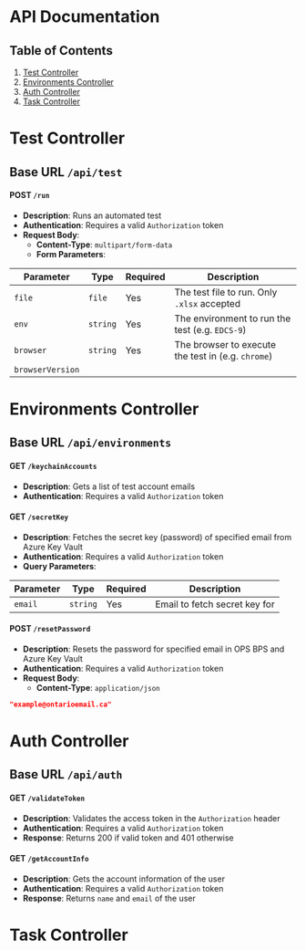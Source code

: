 # API Documentation

## Table of Contents
1. [Test Controller](#test-controller)
2. [Environments Controller](#environments-controller)
3. [Auth Controller](#auth-controller)
4. [Task Controller](#task-controller)

# Test Controller

## Base URL `/api/test`

#### **POST** `/run`
- **Description**: Runs an automated test
- **Authentication**: Requires a valid `Authorization` token
- **Request Body**:
    - **Content-Type**: `multipart/form-data`
    - **Form Parameters**:

| Parameter | Type   | Required | Description                      |
|-----------|--------|----------|----------------------------------|
| `file`    | `file`  | Yes       |  The test file to run. Only `.xlsx` accepted |
| `env`    | `string`  | Yes       |  The environment to run the test (e.g. `EDCS-9`) |
| `browser`    | `string`  | Yes       | The browser to execute the test in (e.g. `chrome`) |
| `browserVersion`    |  |  |  |

# Environments Controller

## Base URL `/api/environments`

#### **GET** `/keychainAccounts`
- **Description**: Gets a list of test account emails
- **Authentication**: Requires a valid `Authorization` token

#### **GET** `/secretKey`
- **Description**: Fetches the secret key (password) of specified email from Azure Key Vault
- **Authentication**: Requires a valid `Authorization` token
- **Query Parameters**:

| Parameter | Type   | Required | Description                      |
|-----------|--------|----------|----------------------------------|
| `email`    | `string`  | Yes       |  Email to fetch secret key for |

#### **POST** `/resetPassword`
- **Description**: Resets the password for specified email in OPS BPS and Azure Key Vault
- **Authentication**: Requires a valid `Authorization` token
- **Request Body**:
    - **Content-Type**: `application/json`
    
```json
"example@ontarioemail.ca"
```

# Auth Controller

## Base URL `/api/auth`

#### **GET** `/validateToken`
- **Description**: Validates the access token in the `Authorization` header
- **Authentication**: Requires a valid `Authorization` token
- **Response**: Returns 200 if valid token and 401 otherwise

#### **GET** `/getAccountInfo`
- **Description**: Gets the account information of the user
- **Authentication**: Requires a valid `Authorization` token
- **Response**: Returns `name` and `email` of the user

# Task Controller
